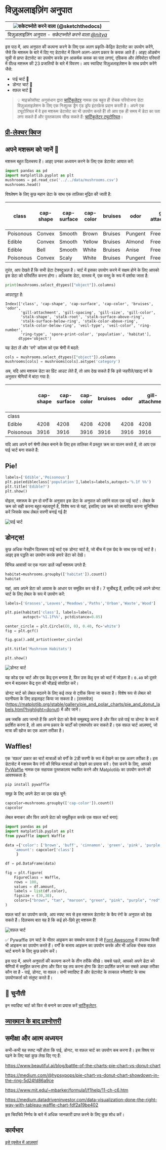 # विज़ुअलाइज़िंग अनुपात

|![ सकेटच्नोते करने वाला [(@sketchthedocs)](https://sketchthedocs.dev) ](../../sketchnotes/11-Visualizing-Proportions.png)|
|:---:|
|विज़ुअलाइज़िंग अनुपात - _सकेटच्नोते करने वाला [@nitya](https://twitter.com/nitya)_ |

इस पाठ में, आप अनुपात की कल्पना करने के लिए एक अलग प्रकृति-केंद्रित डेटासेट का उपयोग करेंगे, जैसे कि मशरूम के बारे में दिए गए डेटासेट में कितने अलग-अलग प्रकार के कवक आते हैं। आइए ऑडबोन सूची से प्राप्त डेटासेट का उपयोग करके इन आकर्षक कवक का पता लगाएं, एग्रिकस और लेपियोटा परिवारों में ग्रील्ड मशरूम की 23 प्रजातियों के बारे में विवरण। आप स्वादिष्ट विज़ुअलाइज़ेशन के साथ प्रयोग करेंगे जैसे:

- पाई चार्ट 🥧
- डोनट चार्ट 🍩
- वफ़ल चार्ट 🧇


> 💡 माइक्रोसॉफ्ट अनुसंधान द्वारा [चार्टिकुलेटर](https://charticulator.com) नामक एक बहुत ही रोचक परियोजना डेटा विज़ुअलाइज़ेशन के लिए एक निःशुल्क ड्रैग एंड ड्रॉप इंटरफ़ेस प्रदान करती है। अपने एक ट्यूटोरियल में वे इस मशरूम डेटासेट का भी उपयोग करते हैं! तो आप एक ही समय में डेटा का पता लगा सकते हैं और पुस्तकालय सीख सकते हैं: [चार्टिकुलेटर ट्यूटोरियल](https://charticulator.com/tutorials/tutorial4.html)।

## [प्री-लेक्चर क्विज](https://red-water-0103e7a0f.azurestaticapps.net/quiz/20)

## अपने मशरूम को जानें 🍄

मशरूम बहुत दिलचस्प हैं। आइए उनका अध्ययन करने के लिए एक डेटासेट आयात करें:

```python
import pandas as pd
import matplotlib.pyplot as plt
mushrooms = pd.read_csv('../../data/mushrooms.csv')
mushrooms.head()
```
विश्लेषण के लिए कुछ महान डेटा के साथ एक तालिका मुद्रित की जाती है:


| class     | cap-shape | cap-surface | cap-color | bruises | odor    | gill-attachment | gill-spacing | gill-size | gill-color | stalk-shape | stalk-root | stalk-surface-above-ring | stalk-surface-below-ring | stalk-color-above-ring | stalk-color-below-ring | veil-type | veil-color | ring-number | ring-type | spore-print-color | population | habitat |
| --------- | --------- | ----------- | --------- | ------- | ------- | --------------- | ------------ | --------- | ---------- | ----------- | ---------- | ------------------------ | ------------------------ | ---------------------- | ---------------------- | --------- | ---------- | ----------- | --------- | ----------------- | ---------- | ------- |
| Poisonous | Convex    | Smooth      | Brown     | Bruises | Pungent | Free            | Close        | Narrow    | Black      | Enlarging   | Equal      | Smooth                   | Smooth                   | White                  | White                  | Partial   | White      | One         | Pendant   | Black             | Scattered  | Urban   |
| Edible    | Convex    | Smooth      | Yellow    | Bruises | Almond  | Free            | Close        | Broad     | Black      | Enlarging   | Club       | Smooth                   | Smooth                   | White                  | White                  | Partial   | White      | One         | Pendant   | Brown             | Numerous   | Grasses |
| Edible    | Bell      | Smooth      | White     | Bruises | Anise   | Free            | Close        | Broad     | Brown      | Enlarging   | Club       | Smooth                   | Smooth                   | White                  | White                  | Partial   | White      | One         | Pendant   | Brown             | Numerous   | Meadows |
| Poisonous | Convex    | Scaly       | White     | Bruises | Pungent | Free            | Close        | Narrow    | Brown      | Enlarging   | Equal      | Smooth                   | Smooth                   | White                  | White                  | Partial   | White      | One         | Pendant   | Black             | Scattered  | Urban   |

तुरंत, आप देखते हैं कि सभी डेटा टेक्स्टुअल है। चार्ट में इसका उपयोग करने में सक्षम होने के लिए आपको इस डेटा को परिवर्तित करना होगा। अधिकांश डेटा, वास्तव में, एक वस्तु के रूप में दर्शाया जाता है:

```python
print(mushrooms.select_dtypes(["object"]).columns)
```

आउटपुट है:

```output
Index(['class', 'cap-shape', 'cap-surface', 'cap-color', 'bruises', 'odor',
       'gill-attachment', 'gill-spacing', 'gill-size', 'gill-color',
       'stalk-shape', 'stalk-root', 'stalk-surface-above-ring',
       'stalk-surface-below-ring', 'stalk-color-above-ring',
       'stalk-color-below-ring', 'veil-type', 'veil-color', 'ring-number',
       'ring-type', 'spore-print-color', 'population', 'habitat'],
      dtype='object')
```
यह डेटा लें और 'वर्ग' कॉलम को एक श्रेणी में बदलें:

```python
cols = mushrooms.select_dtypes(["object"]).columns
mushrooms[cols] = mushrooms[cols].astype('category')
```
अब, यदि आप मशरूम डेटा का प्रिंट आउट लेते हैं, तो आप देख सकते हैं कि इसे जहरीले/खाद्य वर्ग के अनुसार श्रेणियों में बांटा गया है:


|           | cap-shape | cap-surface | cap-color | bruises | odor | gill-attachment | gill-spacing | gill-size | gill-color | stalk-shape | ... | stalk-surface-below-ring | stalk-color-above-ring | stalk-color-below-ring | veil-type | veil-color | ring-number | ring-type | spore-print-color | population | habitat |
| --------- | --------- | ----------- | --------- | ------- | ---- | --------------- | ------------ | --------- | ---------- | ----------- | --- | ------------------------ | ---------------------- | ---------------------- | --------- | ---------- | ----------- | --------- | ----------------- | ---------- | ------- |
| class     |           |             |           |         |      |                 |              |           |            |             |     |                          |                        |                        |           |            |             |           |                   |            |         |
| Edible    | 4208      | 4208        | 4208      | 4208    | 4208 | 4208            | 4208         | 4208      | 4208       | 4208        | ... | 4208                     | 4208                   | 4208                   | 4208      | 4208       | 4208        | 4208      | 4208              | 4208       | 4208    |
| Poisonous | 3916      | 3916        | 3916      | 3916    | 3916 | 3916            | 3916         | 3916      | 3916       | 3916        | ... | 3916                     | 3916                   | 3916                   | 3916      | 3916       | 3916        | 3916      | 3916              | 3916       | 3916    |

यदि आप अपने वर्ग श्रेणी लेबल बनाने के लिए इस तालिका में प्रस्तुत क्रम का पालन करते हैं, तो आप एक पाई चार्ट बना सकते हैं:

## Pie!

```python
labels=['Edible','Poisonous']
plt.pie(edibleclass['population'],labels=labels,autopct='%.1f %%')
plt.title('Edible?')
plt.show()
```
वोइला, मशरूम के इन दो वर्गों के अनुसार इस डेटा के अनुपात को दर्शाने वाला एक पाई चार्ट। लेबल के क्रम को सही करना बहुत महत्वपूर्ण है, विशेष रूप से यहां, इसलिए उस क्रम को सत्यापित करना सुनिश्चित करें जिसके साथ लेबल सरणी बनाई गई है!

![पाई चार्ट](images/pie1.png)

## डोनट्स!

कुछ अधिक नेत्रहीन दिलचस्प पाई चार्ट एक डोनट चार्ट है, जो बीच में एक छेद के साथ एक पाई चार्ट है। आइए इस पद्धति का उपयोग करके हमारे डेटा को देखें।

विभिन्न आवासों पर एक नज़र डालें जहाँ मशरूम उगते हैं:

```python
habitat=mushrooms.groupby(['habitat']).count()
habitat
```
यहां, आप अपने डेटा को आवास के आधार पर समूहित कर रहे हैं। 7 सूचीबद्ध हैं, इसलिए उन्हें अपने डोनट चार्ट के लिए लेबल के रूप में उपयोग करें:

```python
labels=['Grasses','Leaves','Meadows','Paths','Urban','Waste','Wood']

plt.pie(habitat['class'], labels=labels,
        autopct='%1.1f%%', pctdistance=0.85)
  
center_circle = plt.Circle((0, 0), 0.40, fc='white')
fig = plt.gcf()

fig.gca().add_artist(center_circle)
  
plt.title('Mushroom Habitats')
  
plt.show()
```

![डोनट चार्ट](images/donut.png)

यह कोड एक चार्ट और एक केंद्र वृत्त बनाता है, फिर उस केंद्र वृत्त को चार्ट में जोड़ता है। `0.40` को दूसरे मान में बदलकर केंद्र वृत्त की चौड़ाई संपादित करें।

डोनट चार्ट को लेबल बदलने के लिए कई तरह से ट्वीक किया जा सकता है। विशेष रूप से लेबल को पठनीयता के लिए हाइलाइट किया जा सकता है। [दस्तावेज़] (https://matplotlib.org/stable/gallery/pie_and_polar_charts/pie_and_donut_labels.html?highlight=donut) में और जानें।

अब जबकि आप जानते हैं कि अपने डेटा को कैसे समूहबद्ध करना है और फिर उसे पाई या डोनट के रूप में प्रदर्शित करना है, तो आप अन्य प्रकार के चार्टों को एक्सप्लोर कर सकते हैं। एक वफ़ल चार्ट आज़माएं, जो मात्रा की खोज का एक अलग तरीका है।
## Waffles!

एक 'वफ़ल' प्रकार का चार्ट मात्राओं को वर्गों के 2डी सरणी के रूप में देखने का एक अलग तरीका है। इस डेटासेट में मशरूम कैप रंगों की विभिन्न मात्राओं को देखने का प्रयास करें। ऐसा करने के लिए, आपको [PyWaffle](https://pypi.org/project/pywaffle/) नामक एक सहायक पुस्तकालय स्थापित करने और Matplotlib का उपयोग करने की आवश्यकता है:

```python
pip install pywaffle
```

समूह के लिए अपने डेटा का एक खंड चुनें:

```python
capcolor=mushrooms.groupby(['cap-color']).count()
capcolor
```

लेबल बनाकर और फिर अपने डेटा को समूहीकृत करके एक वफ़ल चार्ट बनाएं:

```python
import pandas as pd
import matplotlib.pyplot as plt
from pywaffle import Waffle
  
data ={'color': ['brown', 'buff', 'cinnamon', 'green', 'pink', 'purple', 'red', 'white', 'yellow'],
    'amount': capcolor['class']
     }
  
df = pd.DataFrame(data)
  
fig = plt.figure(
    FigureClass = Waffle,
    rows = 100,
    values = df.amount,
    labels = list(df.color),
    figsize = (30,30),
    colors=["brown", "tan", "maroon", "green", "pink", "purple", "red", "whitesmoke", "yellow"],
)
```

वफ़ल चार्ट का उपयोग करके, आप स्पष्ट रूप से इस मशरूम डेटासेट के कैप रंगों के अनुपात को देख सकते हैं। दिलचस्प बात यह है कि कई हरे-छिपे हुए मशरूम हैं!

![वफ़ल चार्ट](images/waffle.png)

✅ Pywaffle उन चार्ट के भीतर आइकन का समर्थन करता है जो [Font Awesome](https://fontawesome.com/) में उपलब्ध किसी भी आइकन का उपयोग करते हैं। वर्गों के बजाय आइकन का उपयोग करके और भी अधिक रोचक वफ़ल चार्ट बनाने के लिए कुछ प्रयोग करें।

इस पाठ में, आपने अनुपातों की कल्पना करने के तीन तरीके सीखे। सबसे पहले, आपको अपने डेटा को श्रेणियों में समूहित करना होगा और फिर यह तय करना होगा कि डेटा प्रदर्शित करने का सबसे अच्छा तरीका कौन सा है - पाई, डोनट, या वफ़ल। सभी स्वादिष्ट हैं और डेटासेट के तत्काल स्नैपशॉट के साथ उपयोगकर्ता को संतुष्ट करते हैं।
## 🚀 चुनौती

इन स्वादिष्ट चार्ट को फिर से बनाने का प्रयास करें [चार्टिकुलेटर](https://charticulator.com).
## [व्याख्यान के बाद प्रश्नोत्तरी](https://red-water-0103e7a0f.azurestaticapps.net/quiz/21)

## समीक्षा और आत्म अध्ययन

कभी-कभी यह स्पष्ट नहीं होता कि पाई, डोनट, या वफ़ल चार्ट का उपयोग कब करना है। इस विषय पर पढ़ने के लिए यहां कुछ लेख दिए गए हैं:

https://www.beautiful.ai/blog/battle-of-the-charts-pie-chart-vs-donut-chart

https://medium.com/@hypsypops/pie-chart-vs-donut-chart-showdown-in-the-ring-5d24fd86a9ce

https://www.mit.edu/~mbarker/formula1/f1help/11-ch-c6.htm

https://medium.datadriveninvestor.com/data-visualization-done-the-right-way-with-tableau-waffle-chart-fdf2a19be402

इस चिपचिपे निर्णय के बारे में अधिक जानकारी प्राप्त करने के लिए कुछ शोध करें।
## कार्यभार

[इसे एक्सेल में आज़माएं](assignment.md)
